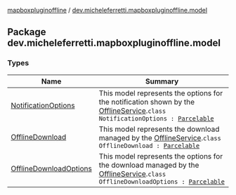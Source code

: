 [mapboxpluginoffline](../index.md) / [dev.micheleferretti.mapboxpluginoffline.model](./index.md)

## Package dev.micheleferretti.mapboxpluginoffline.model

### Types

| Name | Summary |
|---|---|
| [NotificationOptions](-notification-options/index.md) | This model represents the options for the notification shown by the [OfflineService](../dev.micheleferretti.mapboxpluginoffline/-offline-service/index.md).`class NotificationOptions : `[`Parcelable`](https://developer.android.com/reference/android/os/Parcelable.html) |
| [OfflineDownload](-offline-download/index.md) | This model represents the download managed by the [OfflineService](../dev.micheleferretti.mapboxpluginoffline/-offline-service/index.md).`class OfflineDownload : `[`Parcelable`](https://developer.android.com/reference/android/os/Parcelable.html) |
| [OfflineDownloadOptions](-offline-download-options/index.md) | This model represents the options for the download managed by the [OfflineService](../dev.micheleferretti.mapboxpluginoffline/-offline-service/index.md).`class OfflineDownloadOptions : `[`Parcelable`](https://developer.android.com/reference/android/os/Parcelable.html) |
